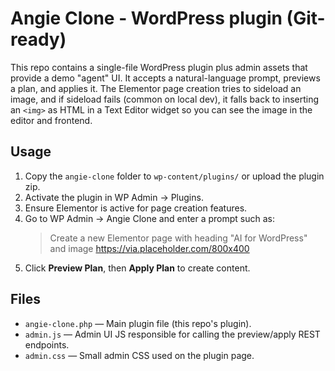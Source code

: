 # Angie Clone - WordPress plugin (Git-ready)

This repo contains a single-file WordPress plugin plus admin assets that provide a demo "agent" UI. It accepts a natural-language prompt, previews a plan, and applies it. The Elementor page creation tries to sideload an image, and if sideload fails (common on local dev), it falls back to inserting an `<img>` as HTML in a Text Editor widget so you can see the image in the editor and frontend.

## Usage
1. Copy the `angie-clone` folder to `wp-content/plugins/` or upload the plugin zip.
2. Activate the plugin in WP Admin → Plugins.
3. Ensure Elementor is active for page creation features.
4. Go to WP Admin → Angie Clone and enter a prompt such as:
   > Create a new Elementor page with heading "AI for WordPress" and image https://via.placeholder.com/800x400
5. Click **Preview Plan**, then **Apply Plan** to create content.

## Files
- `angie-clone.php` — Main plugin file (this repo's plugin).
- `admin.js` — Admin UI JS responsible for calling the preview/apply REST endpoints.
- `admin.css` — Small admin CSS used on the plugin page.
